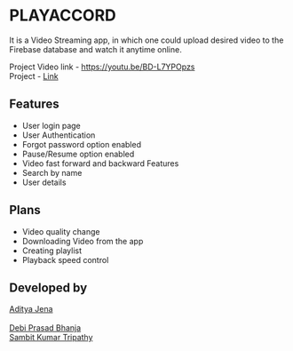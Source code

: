 
# PLAYACCORD 

It is a Video Streaming app, in which one could upload desired video to the Firebase database and watch it anytime online.

Project Video link - <a href="https://youtu.be/BD-L7YPOpzs"> https://youtu.be/BD-L7YPOpzs</a>    </br>
Project - <a href="https://github.com/saga-blast/VideoStreamingApp">Link</a>

## Features 

- User login page
- User Authentication 
- Forgot password option enabled
- Pause/Resume option enabled
- Video fast forward and backward Features
- Search by name 
- User details

## Plans 

- Video quality change
- Downloading Video from the app 
- Creating playlist 
- Playback speed control

## Developed by 
<a href="https://github.com/anostargaryen">Aditya Jena</a> </br>  
<a href="https://github.com/saga-blast">Debi Prasad Bhanja</a>  </br>
<a href="https://github.com/sambit221">Sambit Kumar Tripathy</a>
